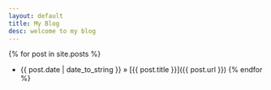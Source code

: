 ```yaml
---
layout: default
title: My Blog
desc: welcome to my blog
---
```

{% for post in site.posts %}
  * {{ post.date | date_to_string }} &raquo; [{{ post.title }}]({{ post.url }})
{% endfor %}
